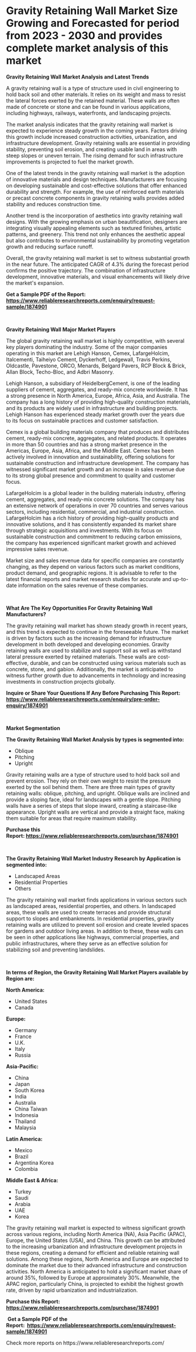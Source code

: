 <p><h1>Gravity Retaining Wall Market Size Growing and Forecasted for period from 2023 - 2030 and provides complete market analysis of this market</h1></p><p><strong>Gravity Retaining Wall Market Analysis and Latest Trends</strong></p>
<p><p>A gravity retaining wall is a type of structure used in civil engineering to hold back soil and other materials. It relies on its weight and mass to resist the lateral forces exerted by the retained material. These walls are often made of concrete or stone and can be found in various applications, including highways, railways, waterfronts, and landscaping projects.</p><p>The market analysis indicates that the gravity retaining wall market is expected to experience steady growth in the coming years. Factors driving this growth include increased construction activities, urbanization, and infrastructure development. Gravity retaining walls are essential in providing stability, preventing soil erosion, and creating usable land in areas with steep slopes or uneven terrain. The rising demand for such infrastructure improvements is projected to fuel the market growth.</p><p>One of the latest trends in the gravity retaining wall market is the adoption of innovative materials and design techniques. Manufacturers are focusing on developing sustainable and cost-effective solutions that offer enhanced durability and strength. For example, the use of reinforced earth materials or precast concrete components in gravity retaining walls provides added stability and reduces construction time.</p><p>Another trend is the incorporation of aesthetics into gravity retaining wall designs. With the growing emphasis on urban beautification, designers are integrating visually appealing elements such as textured finishes, artistic patterns, and greenery. This trend not only enhances the aesthetic appeal but also contributes to environmental sustainability by promoting vegetation growth and reducing surface runoff.</p><p>Overall, the gravity retaining wall market is set to witness substantial growth in the near future. The anticipated CAGR of 4.3% during the forecast period confirms the positive trajectory. The combination of infrastructure development, innovative materials, and visual enhancements will likely drive the market's expansion.</p></p>
<p><strong>Get a Sample PDF of the Report:&nbsp; <a href="https://www.reliableresearchreports.com/enquiry/request-sample/1874901">https://www.reliableresearchreports.com/enquiry/request-sample/1874901</a></strong></p>
<p>&nbsp;</p>
<p><strong>Gravity Retaining Wall Major Market Players</strong></p>
<p><p>The global gravity retaining wall market is highly competitive, with several key players dominating the industry. Some of the major companies operating in this market are Lehigh Hanson, Cemex, LafargeHolcim, Italcementi, Taiheiyo Cement, Dyckerhoff, Ledgewall, Travis Perkins, Oldcastle, Pavestone, ORCO, Menards, Belgard Pavers, RCP Block & Brick, Allan Block, Techo-Bloc, and Adbri Masonry. </p><p>Lehigh Hanson, a subsidiary of HeidelbergCement, is one of the leading suppliers of cement, aggregates, and ready-mix concrete worldwide. It has a strong presence in North America, Europe, Africa, Asia, and Australia. The company has a long history of providing high-quality construction materials, and its products are widely used in infrastructure and building projects. Lehigh Hanson has experienced steady market growth over the years due to its focus on sustainable practices and customer satisfaction.</p><p>Cemex is a global building materials company that produces and distributes cement, ready-mix concrete, aggregates, and related products. It operates in more than 50 countries and has a strong market presence in the Americas, Europe, Asia, Africa, and the Middle East. Cemex has been actively involved in innovation and sustainability, offering solutions for sustainable construction and infrastructure development. The company has witnessed significant market growth and an increase in sales revenue due to its strong global presence and commitment to quality and customer focus.</p><p>LafargeHolcim is a global leader in the building materials industry, offering cement, aggregates, and ready-mix concrete solutions. The company has an extensive network of operations in over 70 countries and serves various sectors, including residential, commercial, and industrial construction. LafargeHolcim has a rich history of providing high-quality products and innovative solutions, and it has consistently expanded its market share through strategic acquisitions and investments. With its focus on sustainable construction and commitment to reducing carbon emissions, the company has experienced significant market growth and achieved impressive sales revenue.</p><p>Market size and sales revenue data for specific companies are constantly changing, as they depend on various factors such as market conditions, product demand, and geographic regions. It is advisable to refer to the latest financial reports and market research studies for accurate and up-to-date information on the sales revenue of these companies.</p></p>
<p>&nbsp;</p>
<p><strong>What Are The Key Opportunities For Gravity Retaining Wall Manufacturers?</strong></p>
<p><p>The gravity retaining wall market has shown steady growth in recent years, and this trend is expected to continue in the foreseeable future. The market is driven by factors such as the increasing demand for infrastructure development in both developed and developing economies. Gravity retaining walls are used to stabilize and support soil as well as withstand lateral pressure exerted by retained materials. These walls are cost-effective, durable, and can be constructed using various materials such as concrete, stone, and gabion. Additionally, the market is anticipated to witness further growth due to advancements in technology and increasing investments in construction projects globally.</p></p>
<p><strong>Inquire or Share Your Questions If Any Before Purchasing This Report: <a href="https://www.reliableresearchreports.com/enquiry/pre-order-enquiry/1874901">https://www.reliableresearchreports.com/enquiry/pre-order-enquiry/1874901</a></strong></p>
<p>&nbsp;</p>
<p><strong>Market Segmentation</strong></p>
<p><strong>The Gravity Retaining Wall Market Analysis by types is segmented into:</strong></p>
<p><ul><li>Oblique</li><li>Pitching</li><li>Upright</li></ul></p>
<p><p>Gravity retaining walls are a type of structure used to hold back soil and prevent erosion. They rely on their own weight to resist the pressure exerted by the soil behind them. There are three main types of gravity retaining walls: oblique, pitching, and upright. Oblique walls are inclined and provide a sloping face, ideal for landscapes with a gentle slope. Pitching walls have a series of steps that slope inward, creating a staircase-like appearance. Upright walls are vertical and provide a straight face, making them suitable for areas that require maximum stability.</p></p>
<p><strong>Purchase this Report:&nbsp;<a href="https://www.reliableresearchreports.com/purchase/1874901">https://www.reliableresearchreports.com/purchase/1874901</a></strong></p>
<p>&nbsp;</p>
<p><strong>The Gravity Retaining Wall Market Industry Research by Application is segmented into:</strong></p>
<p><ul><li>Landscaped Areas</li><li>Residential Properties</li><li>Others</li></ul></p>
<p><p>The gravity retaining wall market finds applications in various sectors such as landscaped areas, residential properties, and others. In landscaped areas, these walls are used to create terraces and provide structural support to slopes and embankments. In residential properties, gravity retaining walls are utilized to prevent soil erosion and create leveled spaces for gardens and outdoor living areas. In addition to these, these walls can be seen in other applications like highways, commercial properties, and public infrastructures, where they serve as an effective solution for stabilizing soil and preventing landslides.</p></p>
<p>&nbsp;</p>
<p><strong>In terms of Region, the Gravity Retaining Wall Market Players available by Region are:</strong></p>
<p>
    <p> <strong> North America: </strong>
        <ul>
            <li>United States</li>
            <li>Canada</li>
        </ul>
        </p> 
    <p> <strong> Europe: </strong>
        <ul>
            <li>Germany</li>
            <li>France</li>
            <li>U.K.</li>
            <li>Italy</li>
            <li>Russia</li>
        </ul>
        </p> 
    <p> <strong> Asia-Pacific: </strong>
        <ul>
            <li>China</li>
            <li>Japan</li>
            <li>South Korea</li>
            <li>India</li>
            <li>Australia</li>
            <li>China Taiwan</li>
            <li>Indonesia</li>
            <li>Thailand</li>
            <li>Malaysia</li>
        </ul>
        </p> 
    <p> <strong> Latin America: </strong>
        <ul>
            <li>Mexico</li>
            <li>Brazil</li>
            <li>Argentina Korea</li>
            <li>Colombia</li>
        </ul>
        </p> 
    <p> <strong> Middle East & Africa: </strong>
        <ul>
            <li>Turkey</li>
            <li>Saudi</li>
            <li>Arabia</li>
            <li>UAE</li>
            <li>Korea</li>
        </ul>
    </p>
    </p>
<p><p>The gravity retaining wall market is expected to witness significant growth across various regions, including North America (NA), Asia Pacific (APAC), Europe, the United States (USA), and China. This growth can be attributed to the increasing urbanization and infrastructure development projects in these regions, creating a demand for efficient and reliable retaining wall solutions. Among these regions, North America and Europe are expected to dominate the market due to their advanced infrastructure and construction activities. North America is anticipated to hold a significant market share of around 35%, followed by Europe at approximately 30%. Meanwhile, the APAC region, particularly China, is projected to exhibit the highest growth rate, driven by rapid urbanization and industrialization.</p></p>
<p><strong>Purchase this Report: <a href="https://www.reliableresearchreports.com/purchase/1874901">https://www.reliableresearchreports.com/purchase/1874901</a></strong></p>
<p>&nbsp;<strong>Get a Sample PDF of the Report:&nbsp;&nbsp;<a href="https://www.reliableresearchreports.com/enquiry/request-sample/1874901">https://www.reliableresearchreports.com/enquiry/request-sample/1874901</a></strong></p>
<p><strong></strong></p>
<p>Check more reports on https://www.reliableresearchreports.com/</p>